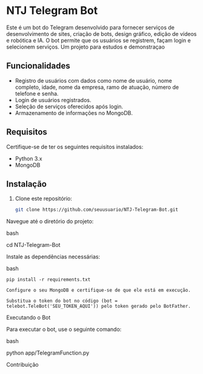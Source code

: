 # NTJ Telegram Bot

Este é um bot do Telegram desenvolvido para fornecer serviços de desenvolvimento de sites, criação de bots, design gráfico, edição de vídeos e robótica e IA. O bot permite que os usuários se registrem, façam login e selecionem serviços.
Um projeto para estudos e demonstraçao 

## Funcionalidades

- Registro de usuários com dados como nome de usuário, nome completo, idade, nome da empresa, ramo de atuação, número de telefone e senha.
- Login de usuários registrados.
- Seleção de serviços oferecidos após login.
- Armazenamento de informações no MongoDB.

## Requisitos

Certifique-se de ter os seguintes requisitos instalados:

- Python 3.x
- MongoDB

## Instalação

1. Clone este repositório:
   ```bash
   git clone https://github.com/seuusuario/NTJ-Telegram-Bot.git
Navegue até o diretório do projeto:

bash

cd NTJ-Telegram-Bot

Instale as dependências necessárias:

bash

    pip install -r requirements.txt

    Configure o seu MongoDB e certifique-se de que ele está em execução.

    Substitua o token do bot no código (bot = telebot.TeleBot('SEU_TOKEN_AQUI')) pelo token gerado pelo BotFather.

Executando o Bot

Para executar o bot, use o seguinte comando:

bash

python app/TelegramFunction.py

Contribuição
